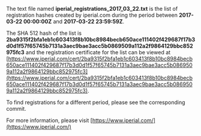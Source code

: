 The text file named **iperial_registrations_2017_03_22.txt** is the list of registration hashes created by iperial.com during the period between **2017-03-22 00:00:00Z** and **2017-03-22 23:59:59Z**.

The SHA 512 hash of the list is **2ba9315f2bfa1eb1c603413f8b10bc8984becb650ace111402f429687f17b3d0d1f57f65745b7131a3aec9bae3acc5b0869509a112a2f9864129bbc852975fc3** and the registration certificate for the list can be viewed at [https://www.iperial.com/cert/2ba9315f2bfa1eb1c603413f8b10bc8984becb650ace111402f429687f17b3d0d1f57f65745b7131a3aec9bae3acc5b0869509a112a2f9864129bbc852975fc3](https://www.iperial.com/cert/2ba9315f2bfa1eb1c603413f8b10bc8984becb650ace111402f429687f17b3d0d1f57f65745b7131a3aec9bae3acc5b0869509a112a2f9864129bbc852975fc3).

To find registrations for a different period, please see the corresponding commit.

For more information, please visit [https://www.iperial.com/](https://www.iperial.com/)
